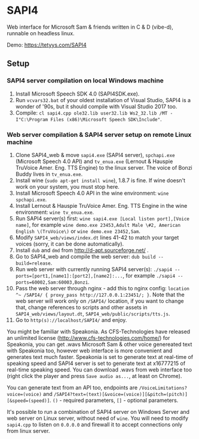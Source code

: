 # SAPI4
Web interface for Microsoft Sam &amp; friends written in C & D (vibe-d), runnable on headless linux.

Demo: https://tetyys.com/SAPI4

## Setup
### SAPI4 server compilation on local Windows machine

1. Install Microsoft Speech SDK 4.0 (SAPI4SDK.exe).
1. Run `vcvars32.bat` of your oldest installation of Visual Studio, SAPI4 is a wonder of '90s, but it should compile with Visual Studio 2017 too.
1. Compile: `cl sapi4.cpp ole32.lib user32.lib Ws2_32.lib /MT -I"C:\Program Files (x86)\Microsoft Speech SDK\Include"`.

### Web server compilation & SAPI4 server setup on remote Linux machine

1. Clone SAPI4_web & move `sapi4.exe` (SAPI4 server), `spchapi.exe` (Microsoft Speech 4.0 API) and `tv_enua.exe` (Lernout & Hauspie TruVoice Amer. Eng. TTS Engine) to the linux server. The voice of Bonzi Buddy lives in `tv_enua.exe`.
1. Install wine (`sudo apt-get install wine`), 1.8.7 is fine. If wine doesn't work on your system, you must stop here.
1. Install Microsoft Speech 4.0 API in the wine environment: `wine spchapi.exe`.
1. Install Lernout & Hauspie TruVoice Amer. Eng. TTS Engine in the wine environment: `wine tv_enua.exe`.
1. Run SAPI4 server(s) first: `wine sapi4.exe [Local listen port],[Voice name]`, for example `wine demo.exe 23453,Adult Male \#2, American English \(TruVoice\)` or `wine demo.exe 23452,Sam`.
1. Modify `SAPI4_web/views/index.dt` lines 41-42 to match your target voices (sorry, it can be done automatically).
1. Install `dub` and `dmd` from http://d-apt.sourceforge.net/ .
1. Go to SAPI4_web and compile the web server: `dub build --build=release`.
1. Run web server with currently running SAPI4 server(s): `./sapi4 --ports=[port1,[name1]:[port2],[name2]:...`, for example `./sapi4 --ports=60002,Sam:60003,Bonzi`.
1. Pass the web server through nginx - add this to nginx config: `location ^~ /SAPI4/ { proxy_pass http://127.0.0.1:23451/; }`. Note that the web server will work only on `/SAPI4/` location, if you want to change that, change references to scripts and other assets in `SAPI4_web/views/layout.dt`, `SAPI4_web/public/scripts/tts.js`.
1. Go to `http(s)://localhost/SAPI4/` and enjoy.

You might be familiar with Speakonia. As CFS-Technologies have released an unlimited license (http://www.cfs-technologies.com/home/) for Speakonia, you can get .wavs Microsoft Sam & other voice genereated text with Speakonia too, however web interface is more convenient and generates text much faster. Speakonia is set to generate text at real-time of speaking speed and SAPI4 server is set to generate text at x16777215 of real-time speaking speed. You can download .wavs from web interface too (right click the player and press `Save audio as...`, at least on Chrome).

You can generate text from an API too, endpoints are `/VoiceLimitations?voice=(voice)` and `/SAPI4?text=(text)[&voice=(voice)][&pitch=(pitch)][&speed=(speed)]`. `()` - required parameters, `[]` - optional parameters.

It's possible to run a combination of SAPI4 server on Windows Server and web server on Linux server, without need of `wine`. You will need to modify `sapi4.cpp` to listen on `0.0.0.0` and firewall it to accept connections only from linux server.
